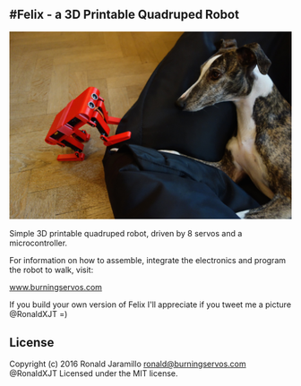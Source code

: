 #Felix - a 3D Printable Quadruped Robot
-----------------------------------------
<img src="https://github.com/Traverso/QuadrupedRobot/blob/master/felix_and_daisy.JPG?raw=true">

Simple 3D printable quadruped robot,
driven by 8 servos and a microcontroller.

For information on how to assemble, integrate the electronics
and program the robot to walk, visit:

www.burningservos.com

If you build your own version of Felix I'll appreciate if you tweet me
a picture @RonaldXJT  =)

## License
Copyright (c) 2016 Ronald Jaramillo <ronald@burningservos.com> @RonaldXJT
Licensed under the MIT license.

